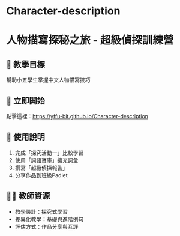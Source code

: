 # Character-description
# 人物描寫探秘之旅 - 超級偵探訓練營

## 🎯 教學目標
幫助小五學生掌握中文人物描寫技巧

## 🔗 立即開始
點擊這裡：https://yffu-bit.github.io/Character-description

## 📖 使用說明
1. 完成「探究活動一」比較學習
2. 使用「詞語寶庫」擴充詞彙
3. 撰寫「超級偵探報告」
4. 分享作品到班級Padlet

## 👨‍🏫 教師資源
- 教學設計：探究式學習
- 差異化教學：基礎與進階例句
- 評估方式：作品分享與互評
